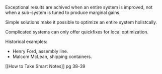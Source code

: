 Exceptional results are achived when an entire system is improved, not when a sub-system is tuned to produce marginal gains.

Simple solutions make it possible to optimize an entire system holistcally.

Complicated systems can only offer quickfixes for local optimization.

Historical examples:
- Henry Ford, assembly line.
- Malcom McLean, shipping containers.

[[How to Take Smart Notes]] pg 38-39